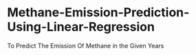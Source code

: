 # Methane-Emission-Prediction-Using-Linear-Regression
To Predict The Emission Of Methane in the Given Years
